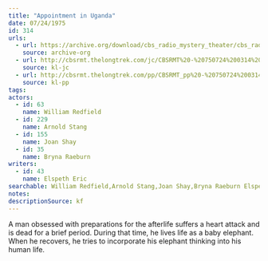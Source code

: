 ```yaml
---
title: "Appointment in Uganda"
date: 07/24/1975
id: 314
urls: 
  - url: https://archive.org/download/cbs_radio_mystery_theater/cbs_radio_mystery_theater-0301-0350.zip/cbs_radio_mystery_theater-0301-0350%2Fcbsrmt_0314_appointment_in_uganda.mp3
    source: archive-org
  - url: http://cbsrmt.thelongtrek.com/jc/CBSRMT%20-%20750724%200314%20Appointment%20In%20Uganda%20oz%20egm%20good%20flip_jc.mp3
    source: kl-jc
  - url: http://cbsrmt.thelongtrek.com/pp/CBSRMT_pp%20-%20750724%200314%20Appointment%20in%20Uganda.mp3
    source: kl-pp
tags: 
actors:  
  - id: 63
    name: William Redfield  
  - id: 229
    name: Arnold Stang  
  - id: 155
    name: Joan Shay  
  - id: 35
    name: Bryna Raeburn
writers:  
  - id: 43
    name: Elspeth Eric
searchable: William Redfield,Arnold Stang,Joan Shay,Bryna Raeburn Elspeth Eric
notes: 
descriptionSource: kf
---
```

A man obsessed with preparations for the afterlife suffers a heart attack and is dead for a brief period. During that time, he lives life as a baby elephant. When he recovers, he tries to incorporate his elephant thinking into his human life.